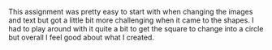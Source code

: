 This assignment was pretty easy to start with when changing the images and text but got a little bit more challenging when it came to the shapes. I had to play around with it quite a bit to get the square to change into a circle but overall I feel good about what I created.